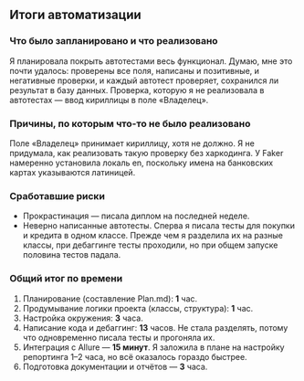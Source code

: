## Итоги автоматизации

### Что было запланировано и что реализовано
Я планировала покрыть автотестами весь функционал. Думаю, мне это почти удалось: проверены все поля, написаны и позитивные, и негативные проверки, и каждый автотест проверяет, сохранился ли результат в базу данных.
Проверка, которую я не реализовала в автотестах — ввод кириллицы в поле «Владелец».

### Причины, по которым что-то не было реализовано
Поле «Владелец» принимает кириллицу, хотя не должно. Я не придумала, как реализовать такую проверку без харкодинга. У Faker намеренно установила локаль en, поскольку имена на банковских картах указываются латиницей.

### Сработавшие риски
- Прокрастинация — писала диплом на последней неделе.
- Неверно написанные автотесты. Сперва я писала тесты для покупки и кредита в одном классе. Прежде чем я разделила их на разные классы, при дебаггинге тесты проходили, но при общем запуске половина тестов падала.

### Общий итог по времени
1. Планирование (составление Plan.md): **1** час.
2. Продумывание логики проекта (классы, структура): **1** час.
3. Настройка окружения: **3** часа.
4. Написание кода и дебаггинг: **13** часов. Не стала разделять, потому что одновременно писала тесты и прогоняла их.
5. Интеграция с Allure — **15 минут**. Я заложила в плане на настройку репортинга 1–2 часа, но всё оказалось гораздо быстрее.
6. Подготовка документации и отчётов — **3** часа.
